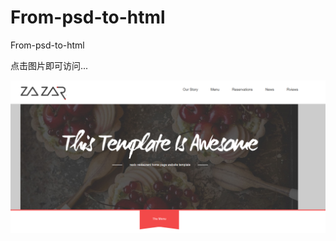 # From-psd-to-html
From-psd-to-html

点击图片即可访问...

[![](show.PNG)](https://smallgitlearner.github.io/From-psd-to-html/)
